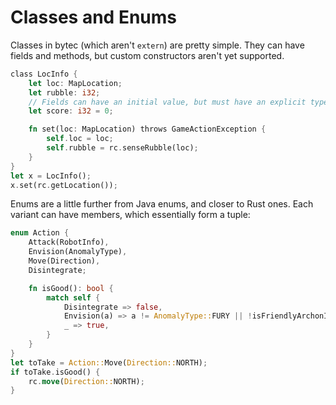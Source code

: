 # Classes and Enums

Classes in bytec (which aren't `extern`) are pretty simple. They can have fields and methods, but custom constructors aren't yet supported.
```rust
class LocInfo {
    let loc: MapLocation;
    let rubble: i32;
    // Fields can have an initial value, but must have an explicit type
    let score: i32 = 0;

    fn set(loc: MapLocation) throws GameActionException {
        self.loc = loc;
        self.rubble = rc.senseRubble(loc);
    }
}
let x = LocInfo();
x.set(rc.getLocation());
```

Enums are a little further from Java enums, and closer to Rust ones. Each variant can have members, which essentially form a tuple:
```rust
enum Action {
    Attack(RobotInfo),
    Envision(AnomalyType),
    Move(Direction),
    Disintegrate;

    fn isGood(): bool {
        match self {
            Disintegrate => false,
            Envision(a) => a != AnomalyType::FURY || !isFriendlyArchonInRange(),
            _ => true,
        }
    }
}
let toTake = Action::Move(Direction::NORTH);
if toTake.isGood() {
    rc.move(Direction::NORTH);
}
```